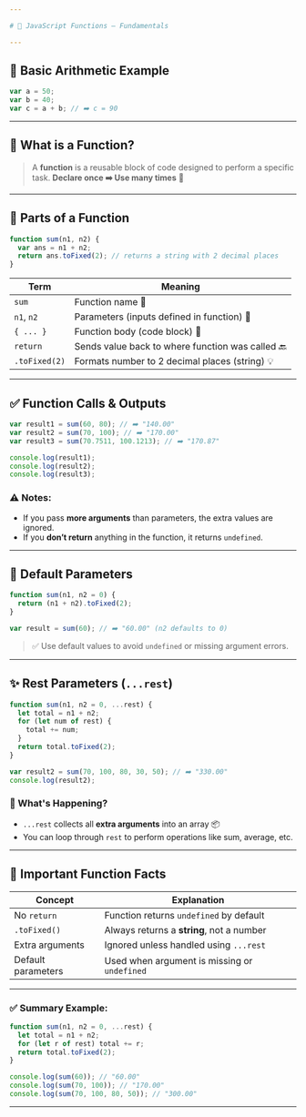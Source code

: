 ```yaml
---

# 📘 JavaScript Functions — Fundamentals

---
```


## 🔢 **Basic Arithmetic Example**

```js
var a = 50;
var b = 40;
var c = a + b; // ➡️ c = 90
```

---

## 🔁 **What is a Function?**

> A **function** is a reusable block of code designed to perform a specific task.
> **Declare once ➡️ Use many times** 🔄

---

## 🧱 **Parts of a Function**

```js
function sum(n1, n2) {
  var ans = n1 + n2;
  return ans.toFixed(2); // returns a string with 2 decimal places
}
```

| Term          | Meaning                                          |
| ------------- | ------------------------------------------------ |
| `sum`         | Function name 📛                                 |
| `n1`, `n2`    | Parameters (inputs defined in function) 🧾       |
| `{ ... }`     | Function body (code block) 🧱                    |
| `return`      | Sends value back to where function was called 🔙 |
| `.toFixed(2)` | Formats number to 2 decimal places (string) 💡   |

---

## ✅ **Function Calls & Outputs**

```js
var result1 = sum(60, 80); // ➡️ "140.00"
var result2 = sum(70, 100); // ➡️ "170.00"
var result3 = sum(70.7511, 100.1213); // ➡️ "170.87"

console.log(result1);
console.log(result2);
console.log(result3);
```

### ⚠️ Notes:

- If you pass **more arguments** than parameters, the extra values are ignored.
- If you **don’t return** anything in the function, it returns `undefined`.

---

## 🧮 **Default Parameters**

```js
function sum(n1, n2 = 0) {
  return (n1 + n2).toFixed(2);
}

var result = sum(60); // ➡️ "60.00" (n2 defaults to 0)
```

> ✅ Use default values to avoid `undefined` or missing argument errors.

---

## ✨ **Rest Parameters (`...rest`)**

```js
function sum(n1, n2 = 0, ...rest) {
  let total = n1 + n2;
  for (let num of rest) {
    total += num;
  }
  return total.toFixed(2);
}

var result2 = sum(70, 100, 80, 30, 50); // ➡️ "330.00"
console.log(result2);
```

### 🧠 What's Happening?

- `...rest` collects all **extra arguments** into an array 📦
- You can loop through `rest` to perform operations like sum, average, etc.

---

## 🚨 **Important Function Facts**

| Concept            | Explanation                                  |
| ------------------ | -------------------------------------------- |
| No `return`        | Function returns `undefined` by default      |
| `.toFixed()`       | Always returns a **string**, not a number    |
| Extra arguments    | Ignored unless handled using `...rest`       |
| Default parameters | Used when argument is missing or `undefined` |

---

### ✅ Summary Example:

```js
function sum(n1, n2 = 0, ...rest) {
  let total = n1 + n2;
  for (let r of rest) total += r;
  return total.toFixed(2);
}

console.log(sum(60)); // "60.00"
console.log(sum(70, 100)); // "170.00"
console.log(sum(70, 100, 80, 50)); // "300.00"
```

---
